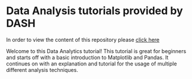 # Data Analysis tutorials provided by DASH

In order to view the content of this repository please [click here](https://libdash.github.io/DASH_python/)

Welcome to this Data Analytics tutorial!
This tutorial is great for beginners and starts off with a basic introduction to Matplotlib and Pandas.
It continues on with an explanation and tutorial for the usage of multiple different analysis techniques.
